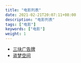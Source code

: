 ```yaml
---
title: "电影列表"
date: 2021-02-21T20:07:11+08:00
description: "电影列表"
tags: ["电影"]
keywords: ["电影"]
weight: 1
---
```


- [三块广告牌](/posts/three-billboards-outside-ebbing-missouri/)
- [盗梦空间](/posts/inception/)
